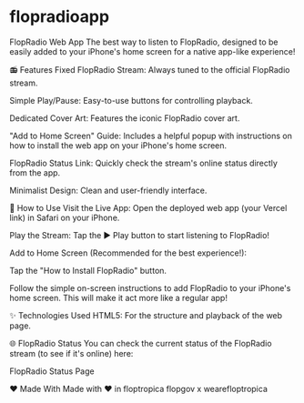 # flopradioapp

FlopRadio Web App
The best way to listen to FlopRadio, designed to be easily added to your iPhone's home screen for a native app-like experience!

📻 Features
Fixed FlopRadio Stream: Always tuned to the official FlopRadio stream.

Simple Play/Pause: Easy-to-use buttons for controlling playback.

Dedicated Cover Art: Features the iconic FlopRadio cover art.

"Add to Home Screen" Guide: Includes a helpful popup with instructions on how to install the web app on your iPhone's home screen.

FlopRadio Status Link: Quickly check the stream's online status directly from the app.

Minimalist Design: Clean and user-friendly interface.

🚀 How to Use
Visit the Live App: Open the deployed web app (your Vercel link) in Safari on your iPhone.

Play the Stream: Tap the ▶️ Play button to start listening to FlopRadio!

Add to Home Screen (Recommended for the best experience!):

Tap the "How to Install FlopRadio" button.

Follow the simple on-screen instructions to add FlopRadio to your iPhone's home screen. This will make it act more like a regular app!

✨ Technologies Used
HTML5: For the structure and playback of the web page.

🌐 FlopRadio Status
You can check the current status of the FlopRadio stream (to see if it's online) here:

FlopRadio Status Page

❤️ Made With
Made with ❤️ in floptropica
flopgov x wearefloptropica
